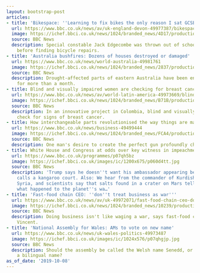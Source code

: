 ```yaml
---
layout: bootstrap-post
articles:
- title: 'Bikespace: ''Learning to fix bikes the only reason I sat GCSEs'''
  url: https://www.bbc.co.uk/news/av/uk-england-devon-49977387/bikespace-learning-to-fix-bikes-the-only-reason-i-sat-gcses
  image: https://ichef.bbci.co.uk/news/1024/branded_news/4D17/production/_109153791_p07qftqq.jpg
  source: BBC News
  description: Special constable Jack Edgecombe was thrown out of school three times
    before finding bicycle repairs.
- title: 'Australia bushfires: Dozens of houses destroyed or damaged'
  url: https://www.bbc.co.uk/news/world-australia-49981761
  image: https://ichef.bbci.co.uk/news/1024/branded_news/2837/production/_109159201_12d0808f-f180-4069-9e9b-64582eb25b64.jpg
  source: BBC News
  description: Drought-affected parts of eastern Australia have been enduring blazes
    for more than a month.
- title: Blind and visually impaired women are checking for breast cancer in Colombia
  url: https://www.bbc.co.uk/news/av/world-latin-america-49973669/blind-and-visually-impaired-women-are-checking-for-breast-cancer-in-colombia
  image: https://ichef.bbci.co.uk/news/1024/branded_news/B71B/production/_109157864_still3.jpg
  source: BBC News
  description: In an innovative project in Colombia, blind and visually impaired women
    check for signs of breast cancer.
- title: How interchangeable parts revolutionised the way things are made
  url: https://www.bbc.co.uk/news/business-49499444
  image: https://ichef.bbci.co.uk/news/1024/branded_news/FCA4/production/_108767646_976675gettyimages-188003415.jpg
  source: BBC News
  description: One man's desire to create the perfect gun profoundly changed manufacturing.
- title: White House and Congress at odds over key witness in impeachment inquiry
  url: https://www.bbc.co.uk/programmes/p07qh5bz
  image: https://ichef.bbci.co.uk/images/ic/1200x675/p060d4tt.jpg
  source: BBC News
  description: 'Trump says he doesn''t want his ambassador appearing before what he
    calls a kangaroo court. Also: We hear from the commander of Kurdish forces in
    Syria, and scientists say that salts found in a crater on Mars tell us more about
    what happened to the planet''s wa…'
- title: 'Fast-food chain CEO: ''don''t treat business as war'''
  url: https://www.bbc.co.uk/news/av/uk-49972071/fast-food-chain-ceo-don-t-treat-business-as-war
  image: https://ichef.bbci.co.uk/news/1024/branded_news/10239/production/_109150166_p07qfxxc.jpg
  source: BBC News
  description: Doing business isn't like waging a war, says fast-food chain boss John
    Vincent.
- title: 'National Assembly for Wales: AMs to vote on new name'
  url: https://www.bbc.co.uk/news/uk-wales-politics-49973487
  image: https://ichef.bbci.co.uk/images/ic/1024x576/p07qhgjp.jpg
  source: BBC News
  description: Should the assembly be called the Welsh name Senedd, or should it have
    a bilingual name?
as_of_date: '2019-10-08'
---
```


